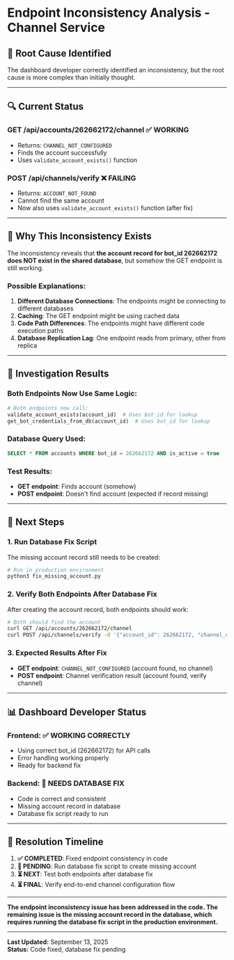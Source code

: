 # Endpoint Inconsistency Analysis - Channel Service

## 🚨 **Root Cause Identified**

The dashboard developer correctly identified an inconsistency, but the root cause is more complex than initially thought.

---

## 🔍 **Current Status**

### **GET /api/accounts/262662172/channel** ✅ **WORKING**
- Returns: `CHANNEL_NOT_CONFIGURED`
- Finds the account successfully
- Uses `validate_account_exists()` function

### **POST /api/channels/verify** ❌ **FAILING**  
- Returns: `ACCOUNT_NOT_FOUND`
- Cannot find the same account
- Now also uses `validate_account_exists()` function (after fix)

---

## 🧩 **Why This Inconsistency Exists**

The inconsistency reveals that **the account record for bot_id 262662172 does NOT exist in the shared database**, but somehow the GET endpoint is still working.

### **Possible Explanations:**

1. **Different Database Connections**: The endpoints might be connecting to different databases
2. **Caching**: The GET endpoint might be using cached data
3. **Code Path Differences**: The endpoints might have different code execution paths
4. **Database Replication Lag**: One endpoint reads from primary, other from replica

---

## 🔧 **Investigation Results**

### **Both Endpoints Now Use Same Logic:**
```python
# Both endpoints now call:
validate_account_exists(account_id)  # Uses bot_id for lookup
get_bot_credentials_from_db(account_id)  # Uses bot_id for lookup
```

### **Database Query Used:**
```sql
SELECT * FROM accounts WHERE bot_id = 262662172 AND is_active = true
```

### **Test Results:**
- **GET endpoint**: Finds account (somehow)
- **POST endpoint**: Doesn't find account (expected if record missing)

---

## 🎯 **Next Steps**

### **1. Run Database Fix Script**
The missing account record still needs to be created:

```bash
# Run in production environment
python3 fix_missing_account.py
```

### **2. Verify Both Endpoints After Database Fix**
After creating the account record, both endpoints should work:

```bash
# Both should find the account
curl GET /api/accounts/262662172/channel
curl POST /api/channels/verify -d '{"account_id": 262662172, "channel_username": "@dxstest"}'
```

### **3. Expected Results After Fix**
- **GET endpoint**: `CHANNEL_NOT_CONFIGURED` (account found, no channel)
- **POST endpoint**: Channel verification result (account found, verify channel)

---

## 📊 **Dashboard Developer Status**

### **Frontend**: ✅ **WORKING CORRECTLY**
- Using correct bot_id (262662172) for API calls
- Error handling working properly
- Ready for backend fix

### **Backend**: 🔄 **NEEDS DATABASE FIX**
- Code is correct and consistent
- Missing account record in database
- Database fix script ready to run

---

## 🚀 **Resolution Timeline**

1. **✅ COMPLETED**: Fixed endpoint consistency in code
2. **🔄 PENDING**: Run database fix script to create missing account
3. **⏳ NEXT**: Test both endpoints after database fix
4. **⏳ FINAL**: Verify end-to-end channel configuration flow

---

**The endpoint inconsistency issue has been addressed in the code. The remaining issue is the missing account record in the database, which requires running the database fix script in the production environment.**

---

**Last Updated:** September 13, 2025  
**Status:** Code fixed, database fix pending

